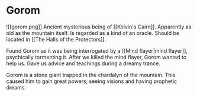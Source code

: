 # Gorom
![[gorom.png]]
Ancient mysterious being of [[Kelvin's Cairn]]. Apparently as old as the mountain itself. Is regarded as a kind of an oracle. Should be located in [[The Halls of the Protectors]].

Found Gorom as it was being interrogated by a [[Mind flayer|mind flayer]], psychically tormenting it. After we killed the mind flayer, Gorom wanted to help us. Gave us advice and teachings during a dreamy trance.

Gorom is a stone giant trapped in the chardalyn of the mountain. This caused him to gain great powers, seeing visions and having prophetic dreams.